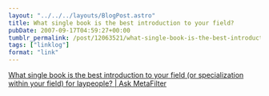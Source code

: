```yaml
---
layout: "../../../layouts/BlogPost.astro"
title: What single book is the best introduction to your field?
pubDate: 2007-09-17T04:59:27+00:00
tumblr_permalink: /post/12063521/what-single-book-is-the-best-introduction-to-your
tags: ["linklog"]
format: "link"
---
```


[What single book is the best introduction to your field (or specialization within your field) for laypeople? | Ask MetaFilter][1]

[1]: http://ask.metafilter.com/71101/What-single-book-is-the-best-introduction-to-your-field-or-specialization-within-your-field-for-laypeople
